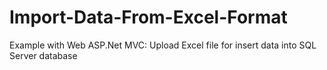 # Import-Data-From-Excel-Format
Example with Web ASP.Net MVC: Upload Excel file for insert data into SQL Server database
